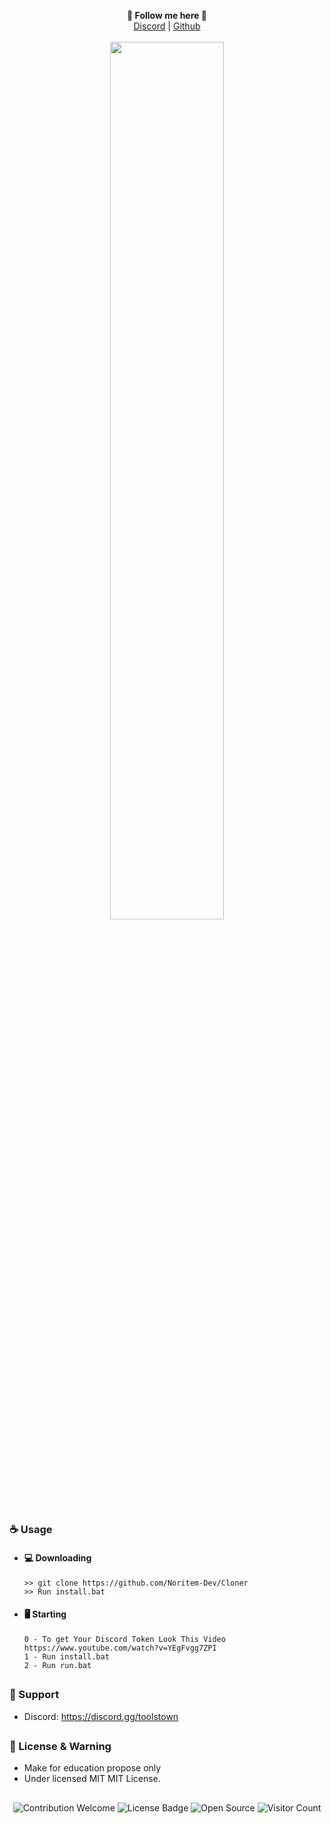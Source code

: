<p align='center'>
  <b>🦊 Follow me here 🦊</b><br>  
  <a href="https://discord.gg/toolstown">Discord</a> |
  <a href="https://github.com/noritem-dev">Github</a><br><br>
  <img src="https://cdn.discordapp.com/attachments/971147952464752643/983071325591572510/unknown.png" style="width: 60%">
</p>

##  


### ☕ Usage  
- #### 💻 Downloading
     ```
    >> git clone https://github.com/Noritem-Dev/Cloner
    >> Run install.bat
    ```
- #### 🖥️ Starting
      0 - To get Your Discord Token Look This Video https://www.youtube.com/watch?v=YEgFvgg7ZPI
      1 - Run install.bat
      2 - Run run.bat

##  


### 🧰 Support
- Discord: https://discord.gg/toolstown

##  

### 📜 License & Warning
- Make for education propose only
- Under licensed MIT MIT License.

##  

<p align="center">
  <img src="https://img.shields.io/badge/contributions-welcome-brightgreen.svg?style=flat" alt="Contribution Welcome">
  <img src="https://img.shields.io/badge/License-GPLv3-blue.svg" alt="License Badge">
  <img src="https://badges.frapsoft.com/os/v3/open-source.svg?v=103" alt="Open Source">
  <img src="https://visitor-badge.laobi.icu/badge?page_id=Noritem-Dev.Cloner" alt="Visitor Count">
</p>